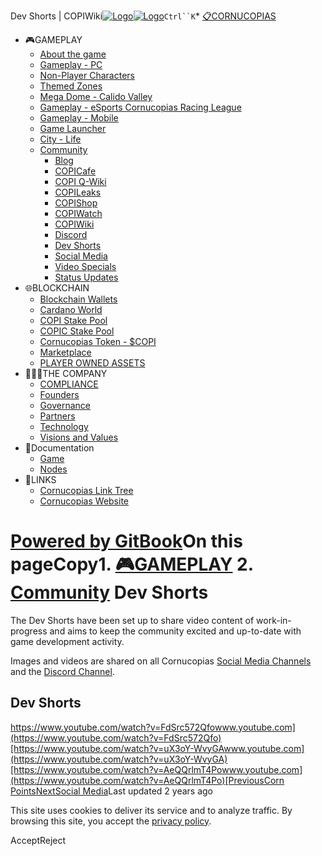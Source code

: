 Dev Shorts | COPIWiki[![Logo](https://copiwiki.cornucopias.io/~gitbook/image?url=https%3A%2F%2F1762761122-files.gitbook.io%2F%7E%2Ffiles%2Fv0%2Fb%2Fgitbook-x-prod.appspot.com%2Fo%2Forganizations%252FVpfHHIHQI6ROs7kspCfa%252Fsites%252Fsite_dzbNR%252Flogo%252FxczoLfMLSrLZyl8UxDSg%252FCornucopias_Logo-White-Medium.png%3Falt%3Dmedia%26token%3Dcfef2e74-c264-4b9d-bc1c-d89788f5dc9c&width=260&dpr=4&quality=100&sign=ce383b9c&sv=2)![Logo](https://copiwiki.cornucopias.io/~gitbook/image?url=https%3A%2F%2F1762761122-files.gitbook.io%2F%7E%2Ffiles%2Fv0%2Fb%2Fgitbook-x-prod.appspot.com%2Fo%2Forganizations%252FVpfHHIHQI6ROs7kspCfa%252Fsites%252Fsite_dzbNR%252Flogo%252FxczoLfMLSrLZyl8UxDSg%252FCornucopias_Logo-White-Medium.png%3Falt%3Dmedia%26token%3Dcfef2e74-c264-4b9d-bc1c-d89788f5dc9c&width=260&dpr=4&quality=100&sign=ce383b9c&sv=2)](/)`Ctrl``K`* [📋CORNUCOPIAS](/)
* 🎮GAMEPLAY
	+ [About the game](/gameplay/about-the-game)
	+ [Gameplay - PC](/gameplay/gameplay-pc)
	+ [Non-Player Characters](/gameplay/non-player-characters)
	+ [Themed Zones](/gameplay/themed-zones)
	+ [Mega Dome - Calido Valley](/gameplay/mega-dome-calido-valley)
	+ [Gameplay - eSports Cornucopias Racing League](/gameplay/gameplay-esports-cornucopias-racing-league)
	+ [Gameplay - Mobile](/gameplay/gameplay-mobile)
	+ [Game Launcher](/gameplay/game-launcher)
	+ [City - Life](/gameplay/city-life)
	+ [Community](/gameplay/community)
		- [Blog](/gameplay/community/blog)
		- [COPICafe](/gameplay/community/copicafe)
		- [COPI Q-Wiki](/gameplay/community/copi-q-wiki)
		- [COPILeaks](/gameplay/community/copileaks)
		- [COPIShop](/gameplay/community/copishop)
		- [COPIWatch](/gameplay/community/copiwatch)
		- [COPIWiki](/gameplay/community/copiwiki)
		- [Discord](/gameplay/community/discord)
		- [Dev Shorts](/gameplay/community/dev-shorts)
		- [Social Media](/gameplay/community/social-media)
		- [Video Specials](/gameplay/community/video-specials)
		- [Status Updates](/gameplay/community/status-updates)
* 🌐BLOCKCHAIN
	+ [Blockchain Wallets](/blockchain/blockchain-wallets)
	+ [Cardano World](/blockchain/cardano-world)
	+ [COPI Stake Pool](/blockchain/copi-stake-pool)
	+ [COPIC Stake Pool](/blockchain/copic-stake-pool)
	+ [Cornucopias Token - $COPI](/blockchain/cornucopias-token-usdcopi)
	+ [Marketplace](/blockchain/marketplace)
	+ [PLAYER OWNED ASSETS](/blockchain/player-owned-assets)
* 🧑‍🤝‍🧑THE COMPANY
	+ [COMPLIANCE](/the-company/compliance)
	+ [Founders](/the-company/founders)
	+ [Governance](/the-company/governance)
	+ [Partners](/the-company/partners)
	+ [Technology](/the-company/technology)
	+ [Visions and Values](/the-company/visions-and-values)
* 📖Documentation
	+ [Game](/documentation/game)
	+ [Nodes](/documentation/nodes)
* 🔗LINKS
	+ [Cornucopias Link Tree](https://linktr.ee/cornucopias.game)
	+ [Cornucopias Website](https://www.cornucopias.io)

[Powered by GitBook](https://www.gitbook.com/?utm_source=content&utm_medium=trademark&utm_campaign=PQmCVki2WHg9QcW9pdrX)On this pageCopy1. [🎮GAMEPLAY](/gameplay)
2. [Community](/gameplay/community)
Dev Shorts
==========

The Dev Shorts have been set up to share video content of work-in-progress and aims to keep the community excited and up-to-date with game development activity.

Images and videos are shared on all Cornucopias [Social Media Channels](/gameplay/community/social-media) and the [Discord Channel](/gameplay/community/discord).

Dev Shorts
----------

[https://www.youtube.com/watch?v=FdSrc572Qfowww.youtube.com](https://www.youtube.com/watch?v=FdSrc572Qfo)[https://www.youtube.com/watch?v=uX3oY-WvyGAwww.youtube.com](https://www.youtube.com/watch?v=uX3oY-WvyGA)[https://www.youtube.com/watch?v=AeQQrlmT4Powww.youtube.com](https://www.youtube.com/watch?v=AeQQrlmT4Po)[PreviousCorn Points](/gameplay/community/discord/corn-points)[NextSocial Media](/gameplay/community/social-media)Last updated 2 years ago

This site uses cookies to deliver its service and to analyze traffic. By browsing this site, you accept the [privacy policy](https://www.cornucopias.io/privacy-policy).

AcceptReject